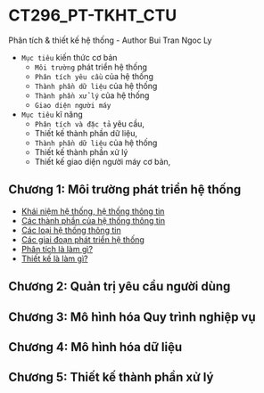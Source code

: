# CT296_PT-TKHT_CTU
Phân tích &amp; thiết kế hệ thống - Author Bui Tran Ngoc Ly
- `Mục tiêu` kiến thức cơ bản 
  - `Môi trường` phát triển hệ thống
  - `Phân tích yêu cầu` của hệ thống
  - `Thành phần dữ liệu` của hệ thống
  - `Thành phần xử lý` của hệ thống
  - `Giao diện người máy`
- `Mục tiêu` kĩ năng
  - `Phân tích và đặc tả` yêu cầu,
  - Thiết kế thành phần dữ liệu,
  - `Thành phần dữ liệu` của hệ thống
  - Thiết kế thành phần xử lý
  - Thiết kế giao diện người máy cơ bản,
## Chương 1: Môi trường phát triển hệ thống
- [Khái niệm hệ thống, hệ thống thông tin](https://bitly.com.vn/5jf5t5)
- [Các thành phần của hệ thống thông tin](https://bitly.com.vn/b0l51l)
- [Các loại hệ thống thông tin](https://bitly.com.vn/kjlykh)
- [Các giai đoạn phát triển hệ thống](https://bitly.com.vn/s8zc0v)
- [Phân tích là làm gì?]()
- [Thiết kế là làm gì?]()
## Chương 2: Quản trị yêu cầu người dùng
## Chương 3: Mô hình hóa Quy trình nghiệp vụ
## Chương 4: Mô hình hóa dữ liệu
## Chương 5: Thiết kế thành phần xử lý
